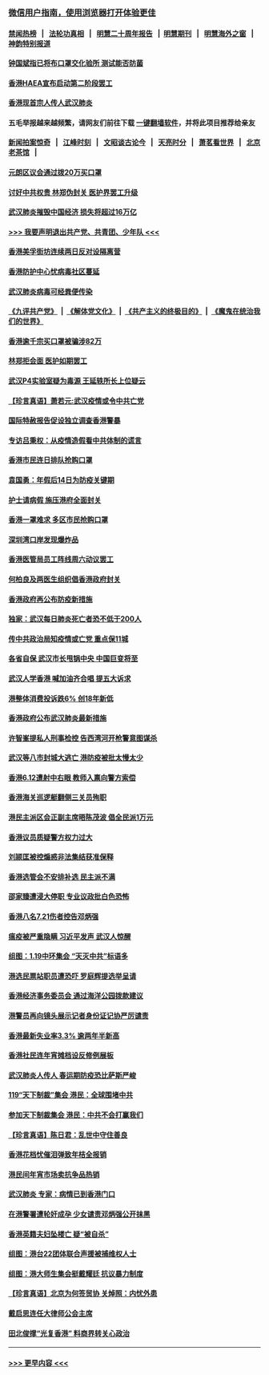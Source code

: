 ### [微信用户指南，使用浏览器打开体验更佳](https://github.com/gfw-breaker/banned-news1/blob/master/indexes/wechat-guide.md?t=0)
#### [禁闻热榜](热点新闻.md?t=0)  &nbsp;&nbsp;|&nbsp;&nbsp; [法轮功真相](https://github.com/gfw-breaker/truth/blob/master/README.md?t=0) &nbsp;&nbsp;|&nbsp;&nbsp; [明慧二十周年报告](https://github.com/gfw-breaker/mh-reports/blob/master/README.md?t=0) &nbsp;&nbsp;|&nbsp;&nbsp;[明慧期刊](https://github.com/gfw-breaker/mh-qikan) &nbsp;&nbsp;|&nbsp;&nbsp; [明慧海外之窗](https://github.com/gfw-breaker/mh-news/blob/master/README.md?t=0) &nbsp;&nbsp;|&nbsp;&nbsp; [神韵特别报道](https://github.com/gfw-breaker/mh-news/blob/master/shenyun.md?t=0)
#### [钟国斌指已将布口罩交化验所 测试能否防菌](../pages/nsc415/n11842783.md?t=02041955) 
#### [香港HAEA宣布启动第二阶段罢工](../pages/nsc415/n11842723.md?t=02041955) 
#### [香港现首宗人传人武汉肺炎](../pages/nsc415/n11842766.md?t=02041955) 
#### 五毛举报越来越频繁，请网友们前往下载 [一键翻墙软件](https://github.com/gfw-breaker/ssr-accounts)，并将此项目推荐给亲友
#### [新闻拍案惊奇](https://github.com/gfw-breaker/banned-news1/blob/master/pages/link4.md) &nbsp;&nbsp;|&nbsp;&nbsp; [江峰时刻](https://github.com/gfw-breaker/banned-news1/blob/master/pages/link4.md) &nbsp;&nbsp;|&nbsp;&nbsp; [文昭谈古论今](https://github.com/gfw-breaker/banned-news1/blob/master/pages/link4.md) &nbsp;&nbsp;|&nbsp;&nbsp; [天亮时分](https://github.com/gfw-breaker/banned-news1/blob/master/pages/link4.md) &nbsp;&nbsp;|&nbsp;&nbsp; [萧茗看世界](https://github.com/gfw-breaker/banned-news1/blob/master/pages/link4.md) &nbsp;&nbsp;|&nbsp;&nbsp; [北京老茶馆](https://github.com/gfw-breaker/banned-news1/blob/master/pages/link4.md) &nbsp;&nbsp;|&nbsp;&nbsp; 
#### [元朗区议会通过拨20万买口罩](../pages/nsc415/n11842754.md?t=02041955) 
#### [讨好中共权贵 林郑伪封关 医护界罢工升级](../pages/nsc415/n11842359.md?t=02041955) 
#### [武汉肺炎摧毁中国经济 损失将超过16万亿](../pages/nsc415/n11839723.md?t=02041955) 
#### [>>> 我要声明退出共产党、共青团、少年队 <<<](https://github.com/begood0513/goodnews/blob/master/quit/letter.md) 
#### [香港美孚街坊连续两日反对设隔离营](../pages/nsc415/n11839962.md?t=02041955) 
#### [香港防护中心忧病毒社区蔓延](../pages/nsc415/n11839933.md?t=02041955) 
#### [武汉肺炎病毒可经粪便传染](../pages/nsc415/n11839939.md?t=02041955) 
#### [《九评共产党》](https://github.com/begood0513/9ping.md/blob/master/README.md) &nbsp;|&nbsp; [《解体党文化》](../../../../jtdwh.md/blob/master/README.md)  &nbsp;|&nbsp; [《共产主义的终极目的》](../../../../gczydzjmd.md/blob/master/README.md) &nbsp;|&nbsp; [《魔鬼在统治我们的世界》](../../../../mgztzwmdsj.md/blob/master/README.md) 
#### [香港逾千宗买口罩被骗涉82万](../pages/nsc415/n11839914.md?t=02041955) 
#### [林郑拒会面 医护如期罢工](../pages/nsc415/n11839892.md?t=02041955) 
#### [武汉P4实验室疑为毒源 王延轶所长上位疑云](../pages/nsc415/n11835543.md?t=02041955) 
#### [【珍言真语】萧若元:武汉疫情或令中共亡党](../pages/nsc415/n11829394.md?t=02041955) 
#### [国际特赦报告促设独立调查香港警暴](../pages/nsc415/n11833845.md?t=02041955) 
#### [专访吕秉权：从疫情造假看中共体制的谎言](../pages/nsc415/n11833813.md?t=02041955) 
#### [香港市民连日排队抢购口罩](../pages/nsc415/n11833794.md?t=02041955) 
#### [袁国勇：年假后14日为防疫关键期](../pages/nsc415/n11831088.md?t=02041955) 
#### [护士请病假 施压港府全面封关](../pages/nsc415/n11831030.md?t=02041955) 
#### [香港一罩难求 多区市民抢购口罩](../pages/nsc415/n11831002.md?t=02041955) 
#### [深圳湾口岸发现爆炸品](../pages/nsc415/n11828802.md?t=02041955) 
#### [香港医管局员工阵线周六动议罢工](../pages/nsc415/n11828762.md?t=02041955) 
#### [何柏良及两医生组织倡香港政府封关](../pages/nsc415/n11828749.md?t=02041955) 
#### [香港政府再公布防疫新措施](../pages/nsc415/n11828716.md?t=02041955) 
#### [独家：武汉每日肺炎死亡者恐不低于200人](../pages/nsc415/n11828240.md?t=02041955) 
#### [传中共政治局知疫情或亡党 重点保11城](../pages/nsc415/n11828145.md?t=02041955) 
#### [各省自保 武汉市长甩锅中央 中国巨变将至](../pages/nsc415/n11828021.md?t=02041955) 
#### [武汉人学香港 喊加油齐合唱 提五大诉求](../pages/nsc415/n11827046.md?t=02041955) 
#### [港整体消费投诉跌6% 创18年新低](../pages/nsc415/n11817280.md?t=02041955) 
#### [香港政府公布武汉肺炎最新措施](../pages/nsc415/n11817152.md?t=02041955) 
#### [许智峯提私人刑事检控 告西湾河开枪警意图谋杀](../pages/nsc415/n11817132.md?t=02041955) 
#### [武汉等八市封城大逃亡 港防疫被批太慢太少](../pages/nsc415/n11817058.md?t=02041955) 
#### [香港6.12遭射中右眼 教师入禀向警方索偿](../pages/nsc415/n11814678.md?t=02041955) 
#### [香港海关巡逻艇翻侧三关员殉职](../pages/nsc415/n11814604.md?t=02041955) 
#### [港民主派区会正副主席晤陈茂波 倡全民派1万元](../pages/nsc415/n11814582.md?t=02041955) 
#### [香港议员质疑警方权力过大](../pages/nsc415/n11814560.md?t=02041955) 
#### [刘颕匡被控煽惑非法集结获准保释](../pages/nsc415/n11811727.md?t=02041955) 
#### [香港选管会不安排补选 民主派不满](../pages/nsc415/n11811691.md?t=02041955) 
#### [邵家臻遭浸大停职 专业议政批白色恐怖](../pages/nsc415/n11811670.md?t=02041955) 
#### [香港八名7.21伤者控告邓炳强](../pages/nsc415/n11811623.md?t=02041955) 
#### [瘟疫被严重隐瞒 习近平发声 武汉人惊醒](../pages/nsc415/n11811186.md?t=02041955) 
#### [组图：1.19中环集会 “天灭中共”标语多](../pages/nsc415/n11809514.md?t=02041955) 
#### [港选民票站职员遭恐吓 罗庭辉提选举呈请](../pages/nsc415/n11808914.md?t=02041955) 
#### [香港经济事务委员会 通过海洋公园拨款建议](../pages/nsc415/n11808906.md?t=02041955) 
#### [港警员再向镜头展示记者身份证记协严厉谴责](../pages/nsc415/n11808888.md?t=02041955) 
#### [香港最新失业率3.3% 逾两年半新高](../pages/nsc415/n11808887.md?t=02041955) 
#### [香港社民连年宵摊档设反修例展板](../pages/nsc415/n11808857.md?t=02041955) 
#### [武汉肺炎人传人 春运期防疫恐比萨斯严峻](../pages/nsc415/n11808739.md?t=02041955) 
#### [119“天下制裁”集会 港民：全球围堵中共](../pages/nsc415/n11806318.md?t=02041955) 
#### [参加天下制裁集会 港民：中共不会打赢我们](../pages/nsc415/n11806596.md?t=02041955) 
#### [【珍言真语】陈日君：乱世中守住善良](../pages/nsc415/n11806247.md?t=02041955) 
#### [香港花档忧催泪弹致年桔全报销](../pages/nsc415/n11806130.md?t=02041955) 
#### [港民间年宵市场卖抗争品热销](../pages/nsc415/n11806073.md?t=02041955) 
#### [武汉肺炎 专家：病情已到香港门口](../pages/nsc415/n11806020.md?t=02041955) 
#### [在港警署遭轮奸成孕 少女谴责邓炳强公开抹黑](../pages/nsc415/n11805981.md?t=02041955) 
#### [香港英籍夫妇坠楼亡 疑“被自杀”](../pages/nsc415/n11805937.md?t=02041955) 
#### [组图：港台22团体联合声援被捕维权人士](../pages/nsc415/n11801834.md?t=02041955) 
#### [组图：港大师生集会挺戴耀廷 抗议暴力制度](../pages/nsc415/n11799298.md?t=02041955) 
#### [【珍言真语】北京为何签贸协 关焯照：内忧外患](../pages/nsc415/n11799790.md?t=02041955) 
#### [戴启思连任大律师公会主席](../pages/nsc415/n11799306.md?t=02041955) 
#### [田北俊撑“光复香港” 料商界转关心政治](../pages/nsc415/n11799287.md?t=02041955) 

----
#### [ >>> 更早内容 <<< ](../indexes/nsc415-earlier.md)
